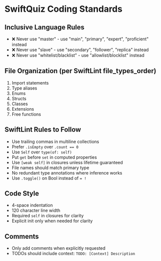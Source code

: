 # SwiftQuiz Coding Standards

## Inclusive Language Rules
- ❌ Never use "master" - use "main", "primary", "expert", "proficient" instead
- ❌ Never use "slave" - use "secondary", "follower", "replica" instead
- ❌ Never use "whitelist/blacklist" - use "allowlist/blocklist" instead

## File Organization (per SwiftLint file_types_order)
1. Import statements
2. Type aliases
3. Enums
4. Structs
5. Classes
6. Extensions
7. Free functions

## SwiftLint Rules to Follow
- Use trailing commas in multiline collections
- Prefer `.isEmpty` over `.count == 0`
- Use `Self` over `type(of: self)`
- Put `get` before `set` in computed properties
- Use `[weak self]` in closures unless lifetime guaranteed
- File names should match primary type
- No redundant type annotations where inference works
- Use `.toggle()` on Bool instead of `= !`

## Code Style
- 4-space indentation
- 120 character line width
- Required `self` in closures for clarity
- Explicit init only when needed for clarity

## Comments
- Only add comments when explicitly requested
- TODOs should include context: `TODO: [Context] Description`